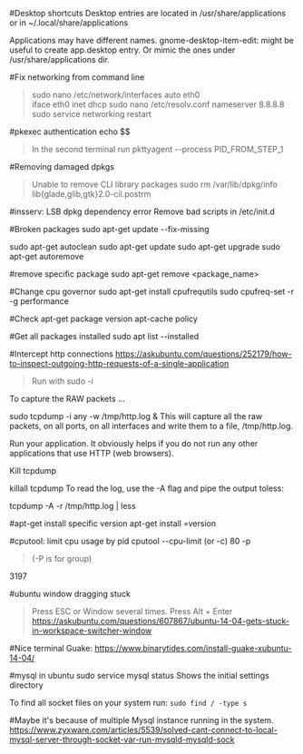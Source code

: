 #Desktop shortcuts
Desktop entries are located in
 /usr/share/applications or in ~/.local/share/applications 

Applications may have different names.
gnome-desktop-item-edit: might be useful to create app.desktop entry. Or mimic the ones under /usr/share/applications dir.

#Fix networking from command line
> sudo nano /etc/network/interfaces
	auto eth0  
	iface eth0 inet dhcp
> sudo nano /etc/resolv.conf
	nameserver 8.8.8.8
> sudo service networking restart


#pkexec authentication
	echo $$
> In the second terminal run
	pkttyagent --process PID_FROM_STEP_1

#Removing damaged dpkgs
> Unable to remove CLI library packages
	sudo rm /var/lib/dpkg/info lib{glade,glib,gtk}2.0-cil.postrm

#insserv: LSB dpkg dependency error 
Remove bad scripts in /etc/init.d

#Broken packages
sudo apt-get update --fix-missing

sudo apt-get autoclean
sudo apt-get update
sudo apt-get upgrade
sudo apt-get autoremove

#remove specific package
sudo apt-get remove <package_name>

#Change cpu governor
sudo apt-get install cpufrequtils
sudo cpufreq-set -r -g performance

#Check apt-get package version
apt-cache policy <package name>

#Get all packages installed
sudo apt list --installed

#Intercept http connections
https://askubuntu.com/questions/252179/how-to-inspect-outgoing-http-requests-of-a-single-application
> Run with sudo -i

To capture the RAW packets ...

sudo tcpdump -i any -w /tmp/http.log &
This will capture all the raw packets, on all ports, on all interfaces and write them to a file, /tmp/http.log.

Run your application. It obviously helps if you do not run any other applications that use HTTP (web browsers).

Kill tcpdump

killall tcpdump
To read the log, use the -A flag and pipe the output toless:

tcpdump -A -r /tmp/http.log | less

#apt-get install specific version
apt-get install <package>=version

#cputool: limit cpu usage by pid
cputool --cpu-limit (or -c) 80 -p <pid>	
> (-P is for group)

3197

#ubuntu window dragging stuck
> Press ESC or Window several times.
> Press Alt + Enter
https://askubuntu.com/questions/607867/ubuntu-14-04-gets-stuck-in-workspace-switcher-window

#Nice terminal
Guake: https://www.binarytides.com/install-guake-xubuntu-14-04/

#mysql in ubuntu
sudo service mysql status
Shows the initial settings directory

To find all socket files on your system run:
`sudo find / -type s`

#Maybe it's because of multiple Mysql instance running in the system.
https://www.zyxware.com/articles/5539/solved-cant-connect-to-local-mysql-server-through-socket-var-run-mysqld-mysqld-sock